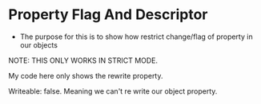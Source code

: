 # Property Flag And Descriptor

- The purpose for this is to show how restrict change/flag of property in our objects

NOTE: THIS ONLY WORKS IN STRICT MODE.

My code here only shows the rewrite property. 

Writeable: false. Meaning we can't re write our object property.
